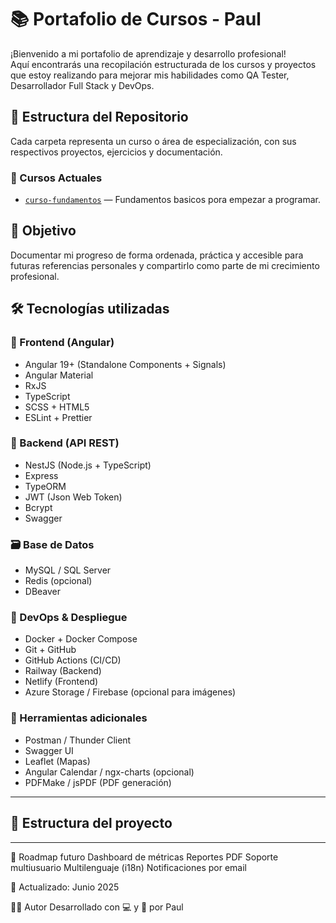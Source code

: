 # 📚 Portafolio de Cursos - Paul

¡Bienvenido a mi portafolio de aprendizaje y desarrollo profesional!  
Aquí encontrarás una recopilación estructurada de los cursos y proyectos que estoy realizando para mejorar mis habilidades como QA Tester, Desarrollador Full Stack y DevOps.

## 🚀 Estructura del Repositorio

Cada carpeta representa un curso o área de especialización, con sus respectivos proyectos, ejercicios y documentación.

### 📘 Cursos Actuales

- [`curso-fundamentos`](./curso-fundamentos) — Fundamentos basicos pora empezar a programar.
<!-- - [`curso-angular`](./curso-angular) — Desarrollo frontend con Angular y Tailwind.
- [`curso-nodejs`](./curso-nodejs) — Backend con Node.js, Express, MySQL y Docker.
- [`curso-qa-testing`](./curso-qa-testing) — Fundamentos de QA Testing manual y automatizado. -->

## 📌 Objetivo

Documentar mi progreso de forma ordenada, práctica y accesible para futuras referencias personales y compartirlo como parte de mi crecimiento profesional.

## 🛠️ Tecnologías utilizadas

### 🔹 Frontend (Angular)
- Angular 19+ (Standalone Components + Signals)
- Angular Material
- RxJS
- TypeScript
- SCSS + HTML5
- ESLint + Prettier

### 🔸 Backend (API REST)
- NestJS (Node.js + TypeScript)
- Express
- TypeORM
- JWT (Json Web Token)
- Bcrypt
- Swagger

### 🗃️ Base de Datos
- MySQL / SQL Server
- Redis (opcional)
- DBeaver

### 🐳 DevOps & Despliegue
- Docker + Docker Compose
- Git + GitHub
- GitHub Actions (CI/CD)
- Railway (Backend)
- Netlify (Frontend)
- Azure Storage / Firebase (opcional para imágenes)

### 🧰 Herramientas adicionales
- Postman / Thunder Client
- Swagger UI
- Leaflet (Mapas)
- Angular Calendar / ngx-charts (opcional)
- PDFMake / jsPDF (PDF generación)

---

## 📂 Estructura del proyecto
---

🎯 Roadmap futuro
 Dashboard de métricas
 Reportes PDF
 Soporte multiusuario
 Multilenguaje (i18n)
 Notificaciones por email


📅 Actualizado: Junio 2025  

🙋‍♂️ Autor
Desarrollado con 💻 y 💪 por Paul
